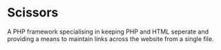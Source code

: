# Scissors
A PHP framework specialising in keeping PHP and HTML seperate and providing a means to maintain links across the website from a single file.
